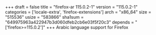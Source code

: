 +++
draft = false
title = "firefox-ar 115.0.2-1"
version = "115.0.2-1"
categories = ['locale-extra', 'firefox-extensions']
arch = "x86_64"
size = "515536"
usize = "583866"
sha1sum = "649975963a422947b3d060dfeb2cb6e03f5f20c3"
depends = "['firefox>=115.0.2']"
+++
Arabic language support for Firefox